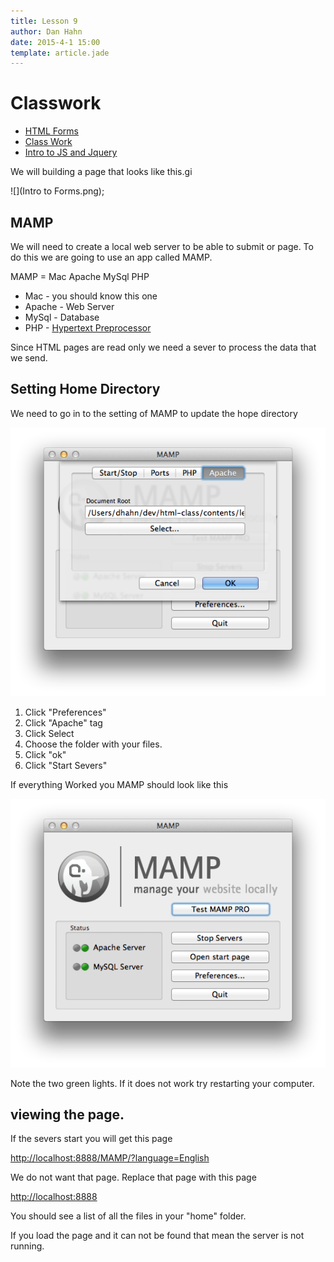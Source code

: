 ```yaml
---
title: Lesson 9
author: Dan Hahn
date: 2015-4-1 15:00
template: article.jade
---
```


# Classwork

* [HTML Forms]()
* [Class Work](classwork.html)
* [Intro to JS and Jquery](javascript.html)

We will building a page that looks like this.gi

![](Intro to Forms.png);

<style>
img {
	max-width: 100%;
}
</style>

## MAMP

We will need to create a local web server to be able to submit or page. To do this we are going to use an app called MAMP.

MAMP = Mac Apache MySql PHP

* Mac - you should know this one
* Apache - Web Server
* MySql - Database
* PHP - [Hypertext Preprocessor](http://www.php.net/manual/en/intro-whatis.php)

Since HTML pages are read only we need a sever to process the data that we send.

## Setting Home Directory

We need to go in to the setting of MAMP to update the hope directory

![](php2.png)

1. Click "Preferences"
2. Click "Apache" tag
3. Click Select
4. Choose the folder with your files.
5. Click "ok"
6. Click "Start Severs"

If everything Worked you MAMP should look like this

![](php1.png)

Note the two green lights.  If it does not work try restarting your computer.

## viewing the page.

If the severs start you will get this page

[http://localhost:8888/MAMP/?language=English](http://localhost:8888/MAMP/?language=English)

We do not want that page.  Replace that page with this page

[http://localhost:8888](http://localhost:8888)

You should see a list of all the files in your "home" folder.

If you load the page and it can not be found that mean the server is not running.
